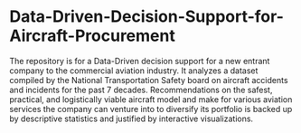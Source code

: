 # Data-Driven-Decision-Support-for-Aircraft-Procurement
The repository is for a Data-Driven decision support for a new entrant company to the commercial aviation industry. It analyzes a dataset compiled by the National Transportation Safety board on aircraft accidents and incidents for the past 7 decades. Recommendations on the safest, practical, and logistically viable aircraft model and make for various aviation services the company can venture into to diversify its portfolio is backed up by descriptive statistics and justified by interactive visualizations. 
